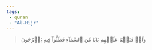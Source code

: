```yaml
---
tags: 
 - quran 
 - "Al-Hijr"
---
```


> وَلَوۡ فَتَحۡنَا عَلَيۡهِم بَابٗا مِّنَ ٱلسَّمَآءِ فَظَلُّواْ فِيهِ يَعۡرُجُونَ
